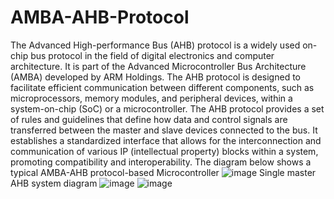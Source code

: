 # AMBA-AHB-Protocol
The Advanced High-performance Bus (AHB) protocol is a widely used on-chip bus protocol in the field of digital electronics and computer architecture. It is part of the Advanced Microcontroller Bus Architecture (AMBA) developed by ARM Holdings. The AHB protocol is designed to facilitate efficient communication between different components, such as microprocessors, memory modules, and peripheral devices, within a system-on-chip (SoC) or a microcontroller. The AHB protocol provides a set of rules and guidelines that define how data and control signals are transferred between the master and slave devices connected to the bus. It establishes a standardized interface that allows for the interconnection and communication of various IP (intellectual property) blocks within a system, promoting compatibility and interoperability.
The diagram below shows a typical AMBA-AHB protocol-based Microcontroller
![image](https://github.com/SaiNageshyr/AMBA-AHB-Protocol/assets/125950769/1f0a3845-8c91-4e31-8033-a4d771f8422e)
Single master AHB system diagram
![image](https://github.com/SaiNageshyr/AMBA-AHB-Protocol/assets/125950769/ea59d8f6-a2ca-4429-8d98-b2cb448522ca)
![image](https://github.com/SaiNageshyr/AMBA-AHB-Protocol/assets/125950769/39209746-15b7-41d6-a5d6-426c0806916d)
